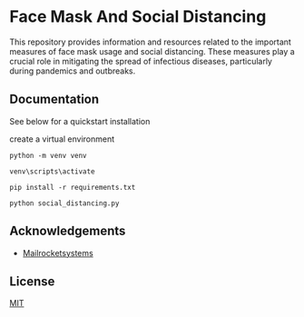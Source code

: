 
# Face Mask And Social Distancing

This repository provides information and resources related to the important measures of face mask usage and social distancing. These measures play a crucial role in mitigating the spread of infectious diseases, particularly during pandemics and outbreaks.

## Documentation

See below for a quickstart installation 

create a virtual environment

`python -m venv venv`

`venv\scripts\activate`
 
`pip install -r requirements.txt `

`python social_distancing.py`




## Acknowledgements

 - [Mailrocketsystems](https://github.com/mailrocketsystems/AIComputerVision)

## License

[MIT](https://choosealicense.com/licenses/mit/)


